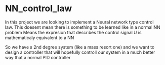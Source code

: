 # NN_control_law


In this project we are looking to implement a Neural network type control law.
This doesent mean there is something to be learned like in a normal NN problem 
Means the expresion that describes the control signal U is mathematicaly equivalent to a NN

So we have a 2nd degree system (like a mass resort one) and we want to design a controller that will
hopefully controll our system in a much better way that a normal PID controller 

